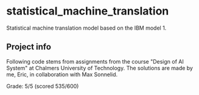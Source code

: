 # statistical_machine_translation

Statistical machine translation model based on the IBM model 1.

## Project info

Following code stems from assignments from the course "Design of AI System" at Chalmers University of Technology. The solutions are made by me, Eric, in collaboration with Max Sonnelid.

Grade: 5/5 (scored 535/600)

